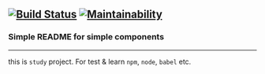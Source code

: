 
[![Build Status](https://travis-ci.com/BlackChaose/Components.svg?branch=master)](https://travis-ci.com/BlackChaose/Components) [![Maintainability](https://api.codeclimate.com/v1/badges/516726477aae22c1eb73/maintainability)](https://codeclimate.com/github/BlackChaose/Components/maintainability)
---

### Simple README for simple components ###

---

this is `study` project. For test & learn `npm`, `node`, `babel` etc.